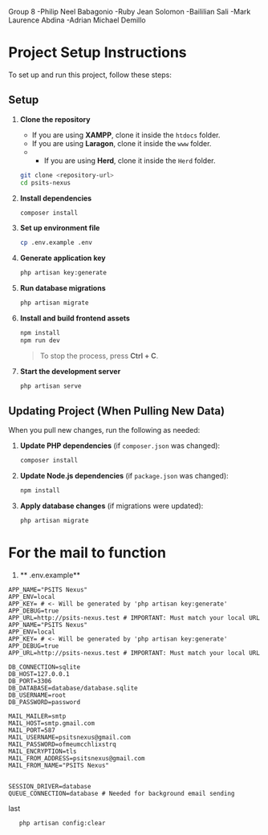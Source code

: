 Group 8
-Philip Neel Babagonio
-Ruby Jean Solomon
-Baililian Sali
-Mark Laurence Abdina
-Adrian Michael Demillo


# Project Setup Instructions

To set up and run this project, follow these steps:

## Setup

1. **Clone the repository**
   - If you are using **XAMPP**, clone it inside the `htdocs` folder.
   - If you are using **Laragon**, clone it inside the `www` folder.
   - - If you are using **Herd**, clone it inside the `Herd` folder.
   ```bash
   git clone <repository-url>
   cd psits-nexus
   ```

2. **Install dependencies**
   ```bash
   composer install
   ```

3. **Set up environment file**
   ```bash
   cp .env.example .env
   ```

4. **Generate application key**
   ```bash
   php artisan key:generate
   ```

5. **Run database migrations**
   ```bash
   php artisan migrate
   ```

6. **Install and build frontend assets**
   ```bash
   npm install
   npm run dev
   ```
   > To stop the process, press **Ctrl + C**.

7. **Start the development server**
   ```bash
   php artisan serve
   ```

## Updating Project (When Pulling New Data)

When you pull new changes, run the following as needed:

1. **Update PHP dependencies** (if `composer.json` was changed):
   ```bash
   composer install
   ```

2. **Update Node.js dependencies** (if `package.json` was changed):
   ```bash
   npm install
   ```

3. **Apply database changes** (if migrations were updated):
   ```bash
   php artisan migrate
   ```

   
# For the mail to function
   
1. ** .env.example**
```.env
APP_NAME="PSITS Nexus"
APP_ENV=local
APP_KEY= # <- Will be generated by 'php artisan key:generate'
APP_DEBUG=true
APP_URL=http://psits-nexus.test # IMPORTANT: Must match your local URL
APP_NAME="PSITS Nexus"
APP_ENV=local
APP_KEY= # <- Will be generated by 'php artisan key:generate'
APP_DEBUG=true
APP_URL=http://psits-nexus.test # IMPORTANT: Must match your local URL

DB_CONNECTION=sqlite
DB_HOST=127.0.0.1
DB_PORT=3306
DB_DATABASE=database/database.sqlite
DB_USERNAME=root
DB_PASSWORD=password

MAIL_MAILER=smtp
MAIL_HOST=smtp.gmail.com
MAIL_PORT=587
MAIL_USERNAME=psitsnexus@gmail.com
MAIL_PASSWORD=ofmeumcchlixstrq 
MAIL_ENCRYPTION=tls
MAIL_FROM_ADDRESS=psitsnexus@gmail.com
MAIL_FROM_NAME="PSITS Nexus"


SESSION_DRIVER=database
QUEUE_CONNECTION=database # Needed for background email sending
```
last 
``` bash
   php artisan config:clear
```
